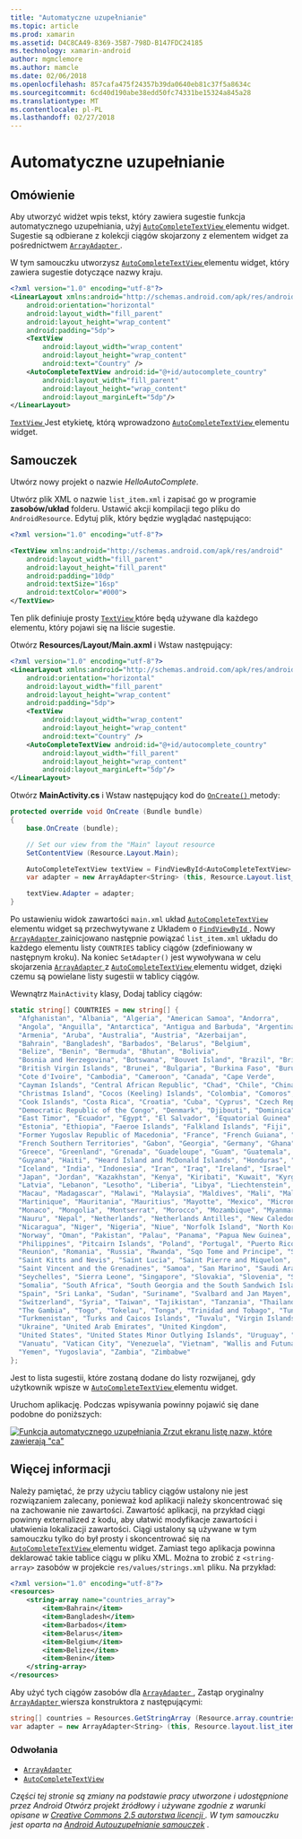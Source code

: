 ```yaml
---
title: "Automatyczne uzupełnianie"
ms.topic: article
ms.prod: xamarin
ms.assetid: D4C8CA49-8369-35B7-798D-B147FDC24185
ms.technology: xamarin-android
author: mgmclemore
ms.author: mamcle
ms.date: 02/06/2018
ms.openlocfilehash: 857cafa475f24357b39da0640eb81c37f5a8634c
ms.sourcegitcommit: 6cd40d190abe38edd50fc74331be15324a845a28
ms.translationtype: MT
ms.contentlocale: pl-PL
ms.lasthandoff: 02/27/2018
---
```

# <a name="auto-complete"></a>Automatyczne uzupełnianie

<a name="Overview" />

## <a name="overview"></a>Omówienie

Aby utworzyć widżet wpis tekst, który zawiera sugestie funkcja automatycznego uzupełniania, użyj [ `AutoCompleteTextView` ](https://developer.xamarin.com/api/type/Android.Widget.AutoCompleteTextView/) elementu widget. Sugestie są odbierane z kolekcji ciągów skojarzony z elementem widget za pośrednictwem [ `ArrayAdapter` ](https://developer.xamarin.com/api/type/Android.Widget.ArrayAdapter/).

W tym samouczku utworzysz [ `AutoCompleteTextView` ](https://developer.xamarin.com/api/type/Android.Widget.AutoCompleteTextView/) elementu widget, który zawiera sugestie dotyczące nazwy kraju.

```xml
<?xml version="1.0" encoding="utf-8"?>
<LinearLayout xmlns:android="http://schemas.android.com/apk/res/android"
    android:orientation="horizontal"
    android:layout_width="fill_parent"
    android:layout_height="wrap_content"
    android:padding="5dp">
    <TextView
        android:layout_width="wrap_content"
        android:layout_height="wrap_content"
        android:text="Country" />
    <AutoCompleteTextView android:id="@+id/autocomplete_country"
        android:layout_width="fill_parent"
        android:layout_height="wrap_content"
        android:layout_marginLeft="5dp"/>
</LinearLayout>
```

[ `TextView` ](https://developer.xamarin.com/api/type/Android.Widget.TextView/) Jest etykietę, którą wprowadzono [ `AutoCompleteTextView` ](https://developer.xamarin.com/api/type/Android.Widget.AutoCompleteTextView/) elementu widget.

<a name="tutorial" />

## <a name="tutorial"></a>Samouczek

Utwórz nowy projekt o nazwie *HelloAutoComplete*.

Utwórz plik XML o nazwie `list_item.xml` i zapisać go w programie **zasobów/układ** folderu. Ustawić akcji kompilacji tego pliku do `AndroidResource`. Edytuj plik, który będzie wyglądać następująco:

```xml
<?xml version="1.0" encoding="utf-8"?>

<TextView xmlns:android="http://schemas.android.com/apk/res/android"
    android:layout_width="fill_parent"
    android:layout_height="fill_parent"
    android:padding="10dp"
    android:textSize="16sp"
    android:textColor="#000">
</TextView>
```

Ten plik definiuje prosty [ `TextView` ](https://developer.xamarin.com/api/type/Android.Widget.TextView/) które będą używane dla każdego elementu, który pojawi się na liście sugestie.

Otwórz **Resources/Layout/Main.axml** i Wstaw następujący:

```xml
<?xml version="1.0" encoding="utf-8"?>
<LinearLayout xmlns:android="http://schemas.android.com/apk/res/android"
    android:orientation="horizontal"
    android:layout_width="fill_parent"
    android:layout_height="wrap_content"
    android:padding="5dp">
    <TextView
        android:layout_width="wrap_content"
        android:layout_height="wrap_content"
        android:text="Country" />
    <AutoCompleteTextView android:id="@+id/autocomplete_country"
        android:layout_width="fill_parent"
        android:layout_height="wrap_content"
        android:layout_marginLeft="5dp"/>
</LinearLayout>
```

Otwórz **MainActivity.cs** i Wstaw następujący kod do [ `OnCreate()` ](https://developer.xamarin.com/api/member/Android.App.Activity.OnCreate/(Android.OS.Bundle)) metody:

```csharp
protected override void OnCreate (Bundle bundle)
{
    base.OnCreate (bundle);

    // Set our view from the "Main" layout resource
    SetContentView (Resource.Layout.Main);

    AutoCompleteTextView textView = FindViewById<AutoCompleteTextView> (Resource.Id.autocomplete_country);
    var adapter = new ArrayAdapter<String> (this, Resource.Layout.list_item, COUNTRIES);

    textView.Adapter = adapter;
}
```

Po ustawieniu widok zawartości `main.xml` układ [ `AutoCompleteTextView` ](https://developer.xamarin.com/api/type/Android.Widget.AutoCompleteTextView/) elementu widget są przechwytywane z Układem o [ `FindViewById` ](https://developer.xamarin.com/api/member/Android.App.Activity.FindViewById/). Nowy [ `ArrayAdapter` ](https://developer.xamarin.com/api/type/Android.Widget.ArrayAdapter/) zainicjowano następnie powiązać `list_item.xml` układu do każdego elementu listy `COUNTRIES` tablicy ciągów (zdefiniowany w następnym kroku). Na koniec `SetAdapter()` jest wywoływana w celu skojarzenia [ `ArrayAdapter` ](https://developer.xamarin.com/api/type/Android.Widget.ArrayAdapter/) z [ `AutoCompleteTextView` ](https://developer.xamarin.com/api/type/Android.Widget.AutoCompleteTextView/) elementu widget, dzięki czemu są powielane listy sugestii w tablicy ciągów.

Wewnątrz `MainActivity` klasy, Dodaj tablicy ciągów:

```csharp
static string[] COUNTRIES = new string[] {
  "Afghanistan", "Albania", "Algeria", "American Samoa", "Andorra",
  "Angola", "Anguilla", "Antarctica", "Antigua and Barbuda", "Argentina",
  "Armenia", "Aruba", "Australia", "Austria", "Azerbaijan",
  "Bahrain", "Bangladesh", "Barbados", "Belarus", "Belgium",
  "Belize", "Benin", "Bermuda", "Bhutan", "Bolivia",
  "Bosnia and Herzegovina", "Botswana", "Bouvet Island", "Brazil", "British Indian Ocean Territory",
  "British Virgin Islands", "Brunei", "Bulgaria", "Burkina Faso", "Burundi",
  "Cote d'Ivoire", "Cambodia", "Cameroon", "Canada", "Cape Verde",
  "Cayman Islands", "Central African Republic", "Chad", "Chile", "China",
  "Christmas Island", "Cocos (Keeling) Islands", "Colombia", "Comoros", "Congo",
  "Cook Islands", "Costa Rica", "Croatia", "Cuba", "Cyprus", "Czech Republic",
  "Democratic Republic of the Congo", "Denmark", "Djibouti", "Dominica", "Dominican Republic",
  "East Timor", "Ecuador", "Egypt", "El Salvador", "Equatorial Guinea", "Eritrea",
  "Estonia", "Ethiopia", "Faeroe Islands", "Falkland Islands", "Fiji", "Finland",
  "Former Yugoslav Republic of Macedonia", "France", "French Guiana", "French Polynesia",
  "French Southern Territories", "Gabon", "Georgia", "Germany", "Ghana", "Gibraltar",
  "Greece", "Greenland", "Grenada", "Guadeloupe", "Guam", "Guatemala", "Guinea", "Guinea-Bissau",
  "Guyana", "Haiti", "Heard Island and McDonald Islands", "Honduras", "Hong Kong", "Hungary",
  "Iceland", "India", "Indonesia", "Iran", "Iraq", "Ireland", "Israel", "Italy", "Jamaica",
  "Japan", "Jordan", "Kazakhstan", "Kenya", "Kiribati", "Kuwait", "Kyrgyzstan", "Laos",
  "Latvia", "Lebanon", "Lesotho", "Liberia", "Libya", "Liechtenstein", "Lithuania", "Luxembourg",
  "Macau", "Madagascar", "Malawi", "Malaysia", "Maldives", "Mali", "Malta", "Marshall Islands",
  "Martinique", "Mauritania", "Mauritius", "Mayotte", "Mexico", "Micronesia", "Moldova",
  "Monaco", "Mongolia", "Montserrat", "Morocco", "Mozambique", "Myanmar", "Namibia",
  "Nauru", "Nepal", "Netherlands", "Netherlands Antilles", "New Caledonia", "New Zealand",
  "Nicaragua", "Niger", "Nigeria", "Niue", "Norfolk Island", "North Korea", "Northern Marianas",
  "Norway", "Oman", "Pakistan", "Palau", "Panama", "Papua New Guinea", "Paraguay", "Peru",
  "Philippines", "Pitcairn Islands", "Poland", "Portugal", "Puerto Rico", "Qatar",
  "Reunion", "Romania", "Russia", "Rwanda", "Sqo Tome and Principe", "Saint Helena",
  "Saint Kitts and Nevis", "Saint Lucia", "Saint Pierre and Miquelon",
  "Saint Vincent and the Grenadines", "Samoa", "San Marino", "Saudi Arabia", "Senegal",
  "Seychelles", "Sierra Leone", "Singapore", "Slovakia", "Slovenia", "Solomon Islands",
  "Somalia", "South Africa", "South Georgia and the South Sandwich Islands", "South Korea",
  "Spain", "Sri Lanka", "Sudan", "Suriname", "Svalbard and Jan Mayen", "Swaziland", "Sweden",
  "Switzerland", "Syria", "Taiwan", "Tajikistan", "Tanzania", "Thailand", "The Bahamas",
  "The Gambia", "Togo", "Tokelau", "Tonga", "Trinidad and Tobago", "Tunisia", "Turkey",
  "Turkmenistan", "Turks and Caicos Islands", "Tuvalu", "Virgin Islands", "Uganda",
  "Ukraine", "United Arab Emirates", "United Kingdom",
  "United States", "United States Minor Outlying Islands", "Uruguay", "Uzbekistan",
  "Vanuatu", "Vatican City", "Venezuela", "Vietnam", "Wallis and Futuna", "Western Sahara",
  "Yemen", "Yugoslavia", "Zambia", "Zimbabwe"
};
```

Jest to lista sugestii, które zostaną dodane do listy rozwijanej, gdy użytkownik wpisze w [ `AutoCompleteTextView` ](https://developer.xamarin.com/api/type/Android.Widget.AutoCompleteTextView/) elementu widget.

Uruchom aplikację. Podczas wpisywania powinny pojawić się dane podobne do poniższych:

[![Funkcja automatycznego uzupełniania Zrzut ekranu listę nazw, które zawierają "ca"](auto-complete-images/helloautocomplete.png)](auto-complete-images/helloautocomplete.png)


<a name="More_Information" />

## <a name="more-information"></a>Więcej informacji

Należy pamiętać, że przy użyciu tablicy ciągów ustalony nie jest rozwiązaniem zalecany, ponieważ kod aplikacji należy skoncentrować się na zachowanie nie zawartości. Zawartość aplikacji, na przykład ciągi powinny externalized z kodu, aby ułatwić modyfikacje zawartości i ułatwienia lokalizacji zawartości. Ciągi ustalony są używane w tym samouczku tylko do był prosty i skoncentrować się na [ `AutoCompleteTextView` ](https://developer.xamarin.com/api/type/Android.Widget.AutoCompleteTextView/) elementu widget. Zamiast tego aplikacja powinna deklarować takie tablice ciągu w pliku XML. Można to zrobić z `<string-array>` zasobów w projekcie `res/values/strings.xml` pliku. Na przykład:

```xml
<?xml version="1.0" encoding="utf-8"?>
<resources>
    <string-array name="countries_array">
        <item>Bahrain</item>
        <item>Bangladesh</item>
        <item>Barbados</item>
        <item>Belarus</item>
        <item>Belgium</item>
        <item>Belize</item>
        <item>Benin</item>
    </string-array>
</resources>
```

Aby użyć tych ciągów zasobów dla [ `ArrayAdapter` ](https://developer.xamarin.com/api/type/Android.Widget.ArrayAdapter/), Zastąp oryginalny [ `ArrayAdapter` ](https://developer.xamarin.com/api/type/Android.Widget.ArrayAdapter/) wiersza konstruktora z następującymi:

```csharp
string[] countries = Resources.GetStringArray (Resource.array.countries_array);
var adapter = new ArrayAdapter<String> (this, Resource.layout.list_item, countries);
```

<a name="References" />

### <a name="references"></a>Odwołania

-   [`ArrayAdapter`](https://developer.xamarin.com/api/type/Android.Widget.ArrayAdapter/)
-   [`AutoCompleteTextView`](https://developer.xamarin.com/api/type/Android.Widget.AutoCompleteTextView/)

*Części tej stronie są zmiany na podstawie pracy utworzone i udostępnione przez Android Otwórz projekt źródłowy i używane zgodnie z warunki opisane w* 
 [ *Creative Commons 2.5 autorstwa licencji* ](http://creativecommons.org/licenses/by/2.5/) *. W tym samouczku jest oparta na* 
 [ *Android Autouzupełnianie samouczek*](http://developer.android.com/resources/tutorials/views/hello-autocomplete.html)
*.*
